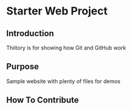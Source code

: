 # Starter Web Project

## Introduction

Thiitory is for showing how Git and GitHub work

## Purpose

Sample website with plenty of files for demos

## How To Contribute
